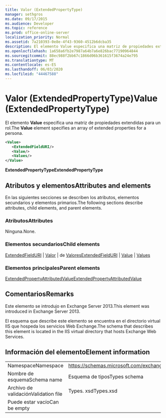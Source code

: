 ```yaml
---
title: Valor (ExtendedPropertyType)
manager: sethgros
ms.date: 09/17/2015
ms.audience: Developer
ms.topic: reference
ms.prod: office-online-server
localization_priority: Normal
ms.assetid: 7a210393-0e8e-4f43-9360-4512b6dcba35
description: El elemento Value especifica una matriz de propiedades extendidas para un rol.
ms.openlocfilehash: 1a658a6fb2e7987a64b7a6e826bac77190964844
ms.sourcegitcommit: 88ec988f2bb67c1866d06b361615f3674a24e795
ms.translationtype: MT
ms.contentlocale: es-ES
ms.lasthandoff: 06/03/2020
ms.locfileid: "44467588"
---
```

# <a name="value-extendedpropertytype"></a><span data-ttu-id="57fe8-103">Valor (ExtendedPropertyType)</span><span class="sxs-lookup"><span data-stu-id="57fe8-103">Value (ExtendedPropertyType)</span></span>

<span data-ttu-id="57fe8-104">El elemento **Value** especifica una matriz de propiedades extendidas para un rol.</span><span class="sxs-lookup"><span data-stu-id="57fe8-104">The **Value** element specifies an array of extended properties for a persona.</span></span> 
  
```XML
<Value>
   <ExtendedFieldURI/>
   <Value/>
   <Values/>
</Value>
```

<span data-ttu-id="57fe8-105">**ExtendedPropertyType**</span><span class="sxs-lookup"><span data-stu-id="57fe8-105">**ExtendedPropertyType**</span></span>

## <a name="attributes-and-elements"></a><span data-ttu-id="57fe8-106">Atributos y elementos</span><span class="sxs-lookup"><span data-stu-id="57fe8-106">Attributes and elements</span></span>

<span data-ttu-id="57fe8-107">En las siguientes secciones se describen los atributos, elementos secundarios y elementos primarios.</span><span class="sxs-lookup"><span data-stu-id="57fe8-107">The following sections describe attributes, child elements, and parent elements.</span></span>
  
### <a name="attributes"></a><span data-ttu-id="57fe8-108">Atributos</span><span class="sxs-lookup"><span data-stu-id="57fe8-108">Attributes</span></span>

<span data-ttu-id="57fe8-109">Ninguna.</span><span class="sxs-lookup"><span data-stu-id="57fe8-109">None.</span></span>
  
### <a name="child-elements"></a><span data-ttu-id="57fe8-110">Elementos secundarios</span><span class="sxs-lookup"><span data-stu-id="57fe8-110">Child elements</span></span>

<span data-ttu-id="57fe8-111">[ExtendedFieldURI](extendedfielduri.md)  |  [Valor](value.md)  |  de [Valores](values.md)</span><span class="sxs-lookup"><span data-stu-id="57fe8-111">[ExtendedFieldURI](extendedfielduri.md) | [Value](value.md) | [Values](values.md)</span></span>
  
### <a name="parent-elements"></a><span data-ttu-id="57fe8-112">Elementos principales</span><span class="sxs-lookup"><span data-stu-id="57fe8-112">Parent elements</span></span>

[<span data-ttu-id="57fe8-113">ExtendedPropertyAttributedValue</span><span class="sxs-lookup"><span data-stu-id="57fe8-113">ExtendedPropertyAttributedValue</span></span>](extendedpropertyattributedvalue.md)
  
## <a name="remarks"></a><span data-ttu-id="57fe8-114">Comentarios</span><span class="sxs-lookup"><span data-stu-id="57fe8-114">Remarks</span></span>

<span data-ttu-id="57fe8-115">Este elemento se introdujo en Exchange Server 2013.</span><span class="sxs-lookup"><span data-stu-id="57fe8-115">This element was introduced in Exchange Server 2013.</span></span>
  
<span data-ttu-id="57fe8-116">El esquema que describe este elemento se encuentra en el directorio virtual IIS que hospeda los servicios Web Exchange.</span><span class="sxs-lookup"><span data-stu-id="57fe8-116">The schema that describes this element is located in the IIS virtual directory that hosts Exchange Web Services.</span></span>
  
## <a name="element-information"></a><span data-ttu-id="57fe8-117">Información del elemento</span><span class="sxs-lookup"><span data-stu-id="57fe8-117">Element information</span></span>

|||
|:-----|:-----|
|<span data-ttu-id="57fe8-118">Namespace</span><span class="sxs-lookup"><span data-stu-id="57fe8-118">Namespace</span></span>  <br/> |https://schemas.microsoft.com/exchange/services/2006/types  <br/> |
|<span data-ttu-id="57fe8-119">Nombre de esquema</span><span class="sxs-lookup"><span data-stu-id="57fe8-119">Schema name</span></span>  <br/> |<span data-ttu-id="57fe8-120">Esquema de tipos</span><span class="sxs-lookup"><span data-stu-id="57fe8-120">Types schema</span></span>  <br/> |
|<span data-ttu-id="57fe8-121">Archivo de validación</span><span class="sxs-lookup"><span data-stu-id="57fe8-121">Validation file</span></span>  <br/> |<span data-ttu-id="57fe8-122">Types. xsd</span><span class="sxs-lookup"><span data-stu-id="57fe8-122">Types.xsd</span></span>  <br/> |
|<span data-ttu-id="57fe8-123">Puede estar vacío</span><span class="sxs-lookup"><span data-stu-id="57fe8-123">Can be empty</span></span>  <br/> ||
   

